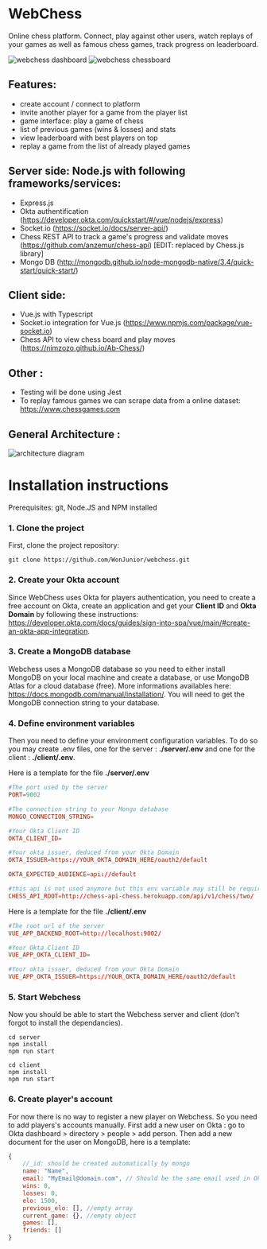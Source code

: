 # WebChess

Online chess platform. Connect, play against other users, watch replays of your games as well as famous chess games, track progress on leaderboard.

![webchess dashboard](https://i.ibb.co/9cJk9hL/wchess-chat.png)
![webchess chessboard](https://i.ibb.co/GVQgYRz/wchess2.png)

## Features:

- create account / connect to platform
- invite another player for a game from the player list
- game interface: play a game of chess
- list of previous games (wins & losses) and stats
- view leaderboard with best players on top
- replay a game from the list of already played games


## Server side: Node.js with following frameworks/services:

- Express.js
- Okta authentification (https://developer.okta.com/quickstart/#/vue/nodejs/express)
- Socket.io (https://socket.io/docs/server-api/)
- Chess REST API to track a game's progress and validate moves (https://github.com/anzemur/chess-api) [EDIT: replaced by Chess.js library]
- Mongo DB (http://mongodb.github.io/node-mongodb-native/3.4/quick-start/quick-start/)

## Client side:

- Vue.js with Typescript
- Socket.io integration for Vue.js (https://www.npmjs.com/package/vue-socket.io)
- Chess API to view chess board and play moves (https://nimzozo.github.io/Ab-Chess/)

## Other :

- Testing will be done using Jest
- To replay famous games we can scrape data from a online dataset: https://www.chessgames.com


## General Architecture :

![architecture diagram](https://i.ibb.co/SsnW5hP/Webchess-architecture.png)

# Installation instructions

Prerequisites: git, Node.JS and NPM installed

### 1. Clone the project
First, clone the project repository:
``` 
git clone https://github.com/WonJunior/webchess.git 
```
### 2. Create your Okta account
Since WebChess uses Okta for players authentication, you need to create a free account on Okta, create an application and get your **Client ID** and **Okta Domain** by following these instructions: https://developer.okta.com/docs/guides/sign-into-spa/vue/main/#create-an-okta-app-integration.

### 3. Create a MongoDB database
Webchess uses a MongoDB database so you need to either install MongoDB on your local machine and create a database, or use MongoDB Atlas for a cloud database (free). More informations availables here: https://docs.mongodb.com/manual/installation/. You will need to get the MongoDB connection string to your database.

### 4. Define environment variables
Then you need to define your environment configuration variables. To do so you may create .env files, one for the server : **./server/.env** and one for the client : **./client/.env**. 

Here is a template for the file **./server/.env**
```conf 
#The port used by the server
PORT=9002

#The connection string to your Mongo database
MONGO_CONNECTION_STRING=

#Your Okta Client ID
OKTA_CLIENT_ID=

#Your okta issuer, deduced from your Okta Domain
OKTA_ISSUER=https://YOUR_OKTA_DOMAIN_HERE/oauth2/default

OKTA_EXPECTED_AUDIENCE=api://default

#this api is not used anymore but this env variable may still be required
CHESS_API_ROOT=http://chess-api-chess.herokuapp.com/api/v1/chess/two/
```

Here is a template for the file **./client/.env**
```conf 
#The root url of the server
VUE_APP_BACKEND_ROOT=http://localhost:9002/

#Your Okta Client ID
VUE_APP_OKTA_CLIENT_ID=

#Your okta issuer, deduced from your Okta Domain
VUE_APP_OKTA_ISSUER=https://YOUR_OKTA_DOMAIN_HERE/oauth2/default
```

### 5. Start Webchess
Now you should be able to start the Webchess server and client (don't forgot to install the dependancies).

```Shell
cd server
npm install
npm run start
```
```Shell
cd client
npm install
npm run start
```

### 6. Create player's account
For now there is no way to register a new player on Webchess. So you need to add players's accounts manually. First add a new user on Okta : go to Okta dashboard > directory > people > add person. Then add a new document for the user on MongoDB, here is a template: 
```js
{
    //_id: should be created automatically by mongo
    name: "Name",
    email: "MyEmail@domain.com", // Should be the same email used in Okta !
    wins: 0,
    losses: 0,
    elo: 1500,
    previous_elo: [], //empty array
    current_game: {}, //empty object
    games: [],
    friends: []
}
```